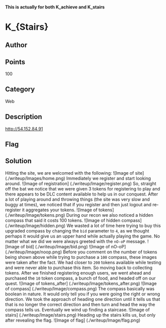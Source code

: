 #### This is actually for both K_achieve and K_stairs
# K_{Stairs}

## Author

## Points
100
## Category
Web
## Description
http://54.152.84.91
## Flag

## Solution
Hitting the site, we are welcomed with the following:
![Image of site]
(./writeup/Images/home.png)
Immediately we register and start looking around.
![Image of registration]
(./writeup/Image/register.png)
So, straight off the bat we notice that we were given 3 tokens for registering to play and there appears to be DLC content available to help us in our conquest.  After a lot of playing around and throwing things (the site was very slow and buggy at times), we noticed that if you register and then just logout and re-register it aggregates your tokens.
![Image of tokens]
(./writeup/Image/tokens.png)
During our recon we also noticed a hidden compass that said it costs 100 tokens.
![Image of hidden compass]
(./writeup/Image/hidden.png)
We wasted a lot of time here trying to buy this upgraded compass by changing the ```bid``` parameter to ```4```, as we thought perhaps it would give us an upper hand while actually playing the game.  No matter what we did we were always greeted with the ```nO-oP``` message.
![Image of bid]
(./writeup/Image/bid.png)
![Image of nO-oP]
(./writeup/Image/noop.png)
Before you comment on the number of tokens being shown above while trying to purchase a ```100``` compass, these images were taken after the fact.  We had closer to ```200``` tokens available while testing and were never able to purchase this item.  So moving back to collecting tokens.  After we finished registering enough users, we went ahead and purchased the ```10``` token compass, a bunch of food, and headed off on our quest.
![Image of tokens_after]
(./writeup/Image/tokens_after.png)
![Image of compass]
(./writeup/Image/compass.png)
The compass basically was boolean in nature.  It would only tell you if you were going the right or wrong direction.  We took the approach of heading one direction until it tells us that that is no longer the correct direction and then turn and head the way the compass tells us.  Eventually we wind up finding a staircase.
![Image of stairs]
(./writeup/Image/stairs.png)
Heading up the stairs kills us, but only after revealing the flag.
![Image of flag]
(./writeup/Image/flag.png)
